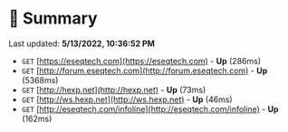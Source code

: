 # 📖 Summary
Last updated: **5/13/2022, 10:36:52 PM**

- `GET` [https://eseqtech.com](https://eseqtech.com) - **Up** (286ms)
- `GET` [http://forum.eseqtech.com](http://forum.eseqtech.com) - **Up** (5368ms)
- `GET` [http://hexp.net](http://hexp.net) - **Up** (73ms)
- `GET` [http://ws.hexp.net](http://ws.hexp.net) - **Up** (46ms)
- `GET` [http://eseqtech.com/infoline](http://eseqtech.com/infoline) - **Up** (162ms)
